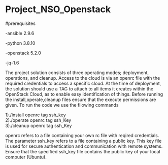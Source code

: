 # Project_NSO_Openstack
#prerequisites

-ansible 2.9.6

-python 3.8.10

-openstack 5.2.0 

-jq-1.6

The project solution consists of three operating modes; deployment, operations, and cleanup.  Access to the cloud is via an openrc file with the required credentials to access a specific cloud. At the time of deployment, the solution should use a TAG to attach to all items it creates within the OpenStack Cloud, as to enable easy identification of things. 
Before running the install,operate,cleanup files ensure that the execute permissions are given.
To run the code we use the fllowing commands 

1)./install openrc tag ssh_key    
2)./operate openrc tag ssh_Key                    
3)./cleanup openrc tag ssh_Key

openrc refers to a file containing your own rc file with reqired credentials.
The parameter ssh_key refers to a file containing a public key. This key file is used for secure authentication and communication with remote systems. Ensure that the specified ssh_key file contains the public key of your local computer (Ubuntu).
